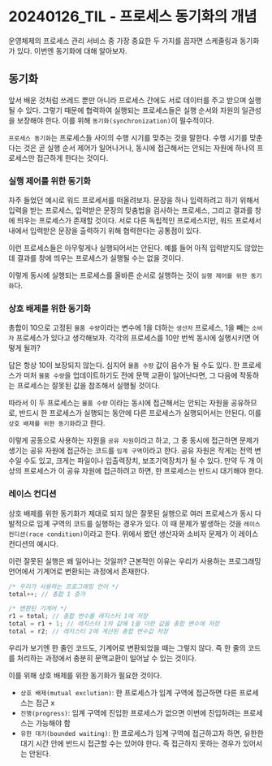 # 20240126_TIL - 프로세스 동기화의 개념

운영체제의 프로세스 관리 서비스 중 가장 중요한 두 가지를 꼽자면 스케줄링과 동기화가 있다. 이번엔 동기화에 대해 알아보자.

## 동기화

앞서 배운 것처럼 쓰레드 뿐만 아니라 프로세스 간에도 서로 데이터를 주고 받으며 실행될 수 있다. 그렇기 때문에 협력하여 실행되는 프로세스들은 실행 순서와 자원의 일관성을 보장해야 한다. 이를 위해 `동기화(synchronization)`이 필수적이다.

`프로세스 동기화`는 프로세스들 사이의 수행 시기를 맞추는 것을 말한다. 수행 시기를 맞춘다는 것은 곧 실행 순서 제어가 일어나거나, 동시에 접근해서는 안되는 자원에 하나의 프로세스만 접근하게 한다는 것이다.

### 실행 제어를 위한 동기화

자주 들었던 예시로 워드 프로세서를 떠올려보자. 문장을 하나 입력하려고 하기 위해서 입력을 받는 프로세스, 입력받은 문장의 맞춤법을 검사하는 프로세스, 그리고 결과를 창에 띄우는 프로세스가 존재할 것이다. 서로 다른 독립적인 프로세스지만, 워드 프로세서 내에서 입력받은 문장을 출력하기 위해 협력한다는 공통점이 있다. 

이런 프로세스들은 아무렇게나 실행되어서는 안된다. 예를 들어 아직 입력받지도 않았는데 결과를 창에 띄우는 프로세스가 실행될 수는 없을 것이다.

이렇게 동시에 실행되는 프로세스를 올바른 순서로 실행하는 것이 `실행 제어를 위한 동기화`다.

### 상호 배제를 위한 동기화

총합이 10으로 고정된 `물품 수량`이라는 변수에 1을 더하는 `생산자` 프로세스, 1을 빼는 `소비자` 프로세스가 있다고 생각해보자. 각각의 프로세스를 10만 번씩 동시에 실행시키면 어떻게 될까? 

답은 항상 10이 보장되지 않는다. 심지어 `물품 수량` 값이 음수가 될 수도 있다. 한 프로세스가 미처 `물품 수량`을 업데이트하기도 전에 문맥 교환이 일어난다면, 그 다음에 작동하는 프로세스는 잘못된 값을 참조해서 실행될 것이다.  

따라서 이 두 프로세스는 `물품 수량` 이라는 동시에 접근해서는 안되는 자원을 공유하므로, 반드시 한 프로세스가 실행되는 동안에 다른 프로세스가 실행되어서는 안된다. 이를 `상호 배제를 위한 동기화`라고 한다.

이렇게 공동으로 사용하는 자원을 `공유 자원`이라고 하고, 그 중 동시에 접근하면 문제가 생기는 공유 자원에 접근하는 코드를 `임계 구역`이라고 한다. 공유 자원은 작게는 전역 변수일 수도 있고, 크게는 파일이나 입출력장치, 보조기억장치가 될 수 있다. 만약 두 개 이상의 프로세스가 이 공유 자원에 접근하려고 하면, 한 프로세스는 반드시 대기해야 한다.

### 레이스 컨디션

상호 배제를 위한 동기화가 제대로 되지 않은 잘못된 실행으로 여러 프로세스가 동시 다발적으로 임계 구역의 코드를 실행하는 경우가 있다. 이 때 문제가 발생하는 것을 `레이스 컨디션(race condition)`이라고 한다. 위에서 봤던 생산자와 소비자 문제가 이 레이스 컨디션의 예시다.

이런 잘못된 실행은 왜 일어나는 것일까? 근본적인 이유는 우리가 사용하는 프로그래밍 언어에서 기계어로 변환되는 과정에서 존재한다. 

```java
/* 우리가 사용하는 프로그래밍 언어 */
total++; // 총합 1 증가

/* 변환된 기계어 */
r1 = total; // 총합 변수를 레지스터 1에 저장
total = r1 + 1; // 레지스터 1의 값에 1을 더한 값을 총합 변수에 저장
total = r2; // 레지스터 2에 계산된 총합 변수값 저장
```

우리가 보기엔 한 줄인 코드도, 기계어로 변환되었을 때는 그렇지 않다. 즉 한 줄의 코드를 처리하는 과정에서 충분히 문맥교환이 일어날 수 있는 것이다. 

이를 위해 상호 배제를 위한 동기화가 필요한 것이다. 

- `상호 배제(mutual exclution)`: 한 프로세스가 임계 구역에 접근하면 다른 프로세스는 접근 x
- `진행(progress)`: 임계 구역에 진입한 프로세스가 없으면 이번에 진입하려는 프로세스는 가능해야 함
- `유한 대기(bounded waiting)`: 한 프로세스가 임계 구역에 접근하고자 하면, 유한한 대기 시간 안에 반드시 접근할 수는 있어야 한다. 즉 접근하지 못하는 경우가 있어서는 안된다.